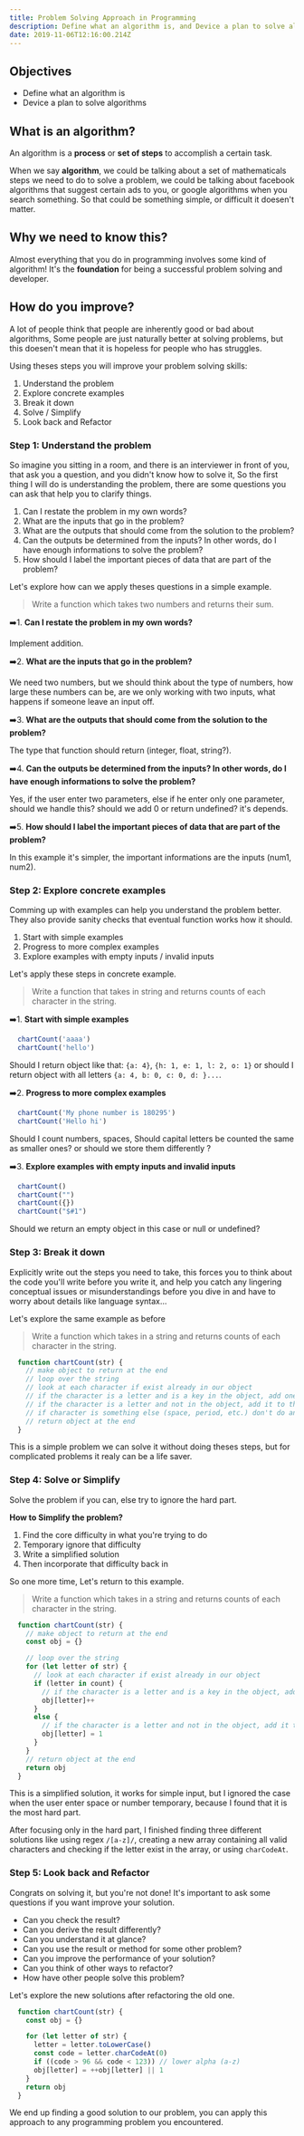 ```yaml
---
title: Problem Solving Approach in Programming
description: Define what an algorithm is, and Device a plan to solve algorithms.
date: 2019-11-06T12:16:00.214Z
---
```


## Objectives

* Define what an algorithm is
* Device a plan to solve algorithms

## What is an algorithm?

An algorithm is a **process** or **set of steps** to accomplish a certain task.

When we say **algorithm**, we could be talking about a set of mathematicals steps we need to do to solve a problem, we could be talking about facebook algorithms that suggest certain ads to you, or google algorithms when you search something.
So that could be something simple, or difficult it doesen't matter.

## Why we need to know this?

Almost everything that you do in programming involves some kind of algorithm!
It's the **foundation** for being a successful problem solving and developer.

## How do you improve?

A lot of people think that people are inherently good or bad about algorithms, Some people are just naturally better at solving problems, but this doesen't mean that it is hopeless for people who has struggles. 

Using theses steps you will improve your problem solving skills:

1. Understand the problem
2. Explore concrete examples
3. Break it down
4. Solve / Simplify
5. Look back and Refactor

### Step 1: Understand the problem

So imagine you sitting in a room, and there is an interviewer in front of you, that ask you a question, and you didn't know how to solve it, So the first thing I will do is understanding the problem, there are some questions you can ask that help you to clarify things.

1. Can I restate the problem in my own words?
2. What are the inputs that go in the problem?
3. What are the outputs that should come from the solution to the problem?
4. Can the outputs be determined from the inputs? In other words, do I have enough informations to solve the problem? 
5. How should I label the important pieces of data that are part of the problem?

Let's explore how can we apply theses questions in a simple example.

> Write a function which takes two numbers and returns their sum.

➡️1. **Can I restate the problem in my own words?**

Implement addition.

➡️2. **What are the inputs that go in the problem?**

We need two numbers, but we should think about the type of numbers, how large these numbers can be, are we only working with two inputs, what happens if someone leave an input off.

➡️3. **What are the outputs that should come from the solution to the problem?**

The type that function should return (integer, float, string?).

➡️4. **Can the outputs be determined from the inputs? In other words, do I have enough informations to solve the problem?**

Yes, if the user enter two parameters, else if he enter only one parameter, should we handle this? should we add 0 or return undefined? it's depends.

➡️5. **How should I label the important pieces of data that are part of the problem?**

In this example it's simpler, the important informations are the inputs (num1, num2).

### Step 2: Explore concrete examples

Comming up with examples can help you understand the problem better. They also provide sanity checks that eventual function works how it should.

1. Start with simple examples
2. Progress to more complex examples
3. Explore examples with empty inputs / invalid inputs

Let's apply these steps in concrete example.

> Write a function that takes in string and returns counts of each character  in the string.

➡️1. **Start with simple examples**

```js
  chartCount('aaaa')
  chartCount('hello')
```
Should I return object like that:
`{a: 4}`, 
`{h: 1, e: 1, l: 2, o: 1}`
or should I return object with all letters 
`{a: 4, b: 0, c: 0, d: }...`.

➡️2. **Progress to more complex examples**

```js
  chartCount('My phone number is 180295')
  chartCount('Hello hi')
```

Should I count numbers, spaces, Should capital letters be counted the same as smaller ones? or should we store them differently ?

➡️3. **Explore examples with empty inputs and invalid inputs**

```js
  chartCount()
  chartCount("")
  chartCount({})
  chartCount("$#1")
```

Should we return an empty object in this case or null or undefined?

### Step 3: Break it down

Explicitly write out the steps you need to take, this forces you to think about the code  you'll write before you write it, and help you catch any lingering conceptual issues or misunderstandings before you dive in and have to worry about details like language  syntax...

Let's explore the same example as before

> Write a function which takes in a string and returns counts of each character in the string.

```js
  function chartCount(str) {
    // make object to return at the end
    // loop over the string
    // look at each character if exist already in our object
    // if the character is a letter and is a key in the object, add one to count
    // if the character is a letter and not in the object, add it to the object and set value to 1
    // if character is something else (space, period, etc.) don't do anything
    // return object at the end
  }
```

This is a simple problem we can solve it without doing theses steps, but for complicated problems it realy can be a life saver.

### Step 4: Solve or Simplify

Solve the problem if you can, else try to ignore the hard part.

**How to Simplify the problem?**

1. Find the core difficulty in what you're trying to do
2. Temporary ignore that difficulty
3. Write a simplified solution
4. Then incorporate that difficulty back in

So one more time, Let's return to this example.

> Write a function which takes in a string and returns counts of each character in the string.

```js
  function chartCount(str) {
    // make object to return at the end
    const obj = {}

    // loop over the string
    for (let letter of str) {
      // look at each character if exist already in our object
      if (letter in count) {
        // if the character is a letter and is a key in the object, add one to count
        obj[letter]++
      }
      else {
        // if the character is a letter and not in the object, add it to the object and set value to 1
        obj[letter] = 1
      }
    }
    // return object at the end
    return obj
  }
```

This is a simplified solution, it works for simple input, but I ignored the case when the user enter space or number temporary, because I found that it is the most hard part.

After focusing only in the hard part, I finished finding three different solutions like using regex `/[a-z]/`, creating a new array containing all valid characters and checking if the letter exist in the array, or using `charCodeAt`.

### Step 5: Look back and Refactor

Congrats on solving it, but you're not done!
It's important to ask some questions if you want improve your solution.

* Can you check the result?
* Can you derive the result differently?
* Can you understand it at glance?
* Can you use the result or method for some other problem?
* Can you improve the performance of your solution?
* Can you think of other ways to refactor?
* How have other people solve this problem?

Let's explore the new solutions after refactoring the old one.

```js
  function chartCount(str) {
    const obj = {}

    for (let letter of str) {
      letter = letter.toLowerCase()
      const code = letter.charCodeAt(0)
      if ((code > 96 && code < 123)) // lower alpha (a-z)
      obj[letter] = ++obj[letter] || 1
    }
    return obj
  }
```

We end up finding a good solution to our problem, you can apply this approach to any programming problem you encountered.
